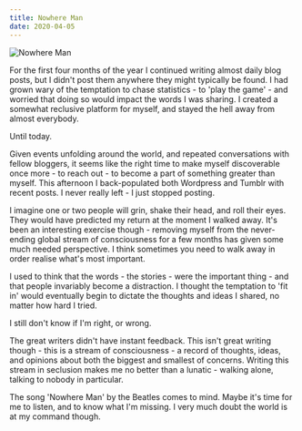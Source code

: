 ```yaml
---
title: Nowhere Man
date: 2020-04-05
---
```


![Nowhere Man](https://source.unsplash.com/X6cChncECA8/1600x900)

For the first four months of the year I continued writing almost daily blog posts, but I didn't post them anywhere they might typically be found. I had grown wary of the temptation to chase statistics - to 'play the game' - and worried that doing so would impact the words I was sharing. I created a somewhat reclusive platform for myself, and stayed the hell away from almost everybody.

Until today.

Given events unfolding around the world, and repeated conversations with fellow bloggers, it seems like the right time to make myself discoverable once more - to reach out - to become a part of something greater than myself. This afternoon I back-populated both Wordpress and Tumblr with recent posts. I never really left - I just stopped posting.

I imagine one or two people will grin, shake their head, and roll their eyes. They would have predicted my return at the moment I walked away. It's been an interesting exercise though - removing myself from the never-ending global stream of consciousness for a few months has given some much needed perspective. I think sometimes you need to walk away in order realise what's most important.

I used to think that the words - the stories - were the important thing - and that people invariably become a distraction. I thought the temptation to 'fit in' would eventually begin to dictate the thoughts and ideas I shared, no matter how hard I tried.

I still don't know if I'm right, or wrong.

The great writers didn't have instant feedback. This isn't great writing though - this is a stream of consciousness - a record of thoughts, ideas, and opinions about both the biggest and smallest of concerns. Writing this stream in seclusion makes me no better than a lunatic - walking alone, talking to nobody in particular.

The song 'Nowhere Man' by the Beatles comes to mind. Maybe it's time for me to listen, and to know what I'm missing. I very much doubt the world is at my command though.
